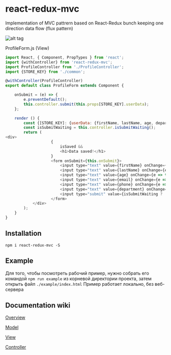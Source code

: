 # react-redux-mvc
Implementation of MVC pattrern based on React-Redux bunch keeping one direction data flow (flux pattern)


![alt tag](https://github.com/welljs/react-redux-mvc/blob/master/mvc-scheme.png)


ProfileForm.js (View)
```javascript
import React, { Component, PropTypes } from 'react';
import {withController} from 'react-redux-mvc';
import ProfileController from './ProfileController';
import {STORE_KEY} from './common';

@withController(ProfileController)
export default class ProfileForm extends Component {

    onSubmit = (e) => {
        e.preventDefault();
        this.controller.submit(this.props[STORE_KEY].userData);
    };

    render () {
        const {[STORE_KEY]: {userData: {firstName, lastName, age, department, phone, email}, isSaved}} = this.props;
        const isSubmitWaiting = this.controller.isSubmitWaiting();
        return (
<div>
                    {
	                    isSaved &&
	                    <h1>Data saved!</h1>
                    }
                    <form onSubmit={this.onSubmit}>
                        <input type="text" value={firstName} onChange={e => this.controller.updateUserData('firstName', e.target.value)} placeholder="First name"/><br/>
                        <input type="text" value={lastName} onChange={e => this.controller.updateUserData('lastName', e.target.value)} placeholder="Last name"/><br/>
                        <input type="text" value={age} onChange={e => this.controller.updateUserData('age', e.target.value)} placeholder="Age"/><br/>
                        <input type="text" value={email} onChange={e => this.controller.updateUserData('email', e.target.value)} placeholder="Email"/><br/>
                        <input type="text" value={phone} onChange={e => this.controller.updateUserData('phone', e.target.value)} placeholder="Phone"/><br/>
                        <input type="text" value={department} onChange={e => this.controller.updateUserData('department', e.target.value)} placeholder="Department"/><br/>
                        <input type="submit" value={isSubmitWaiting ? 'Saving...' : 'Save'} disabled={isSubmitWaiting}/>
                    </form>
            </div>
        );
    }
}
```

Installation
------------

`npm i react-redux-mvc -S`


Example
------

Для того, чтобы посмотреть рабочий пример, нужно собрать его командой `npm run example` из корневой директории проекта, затем открыть файл `./example/index.html` Пример работает локально, без веб-сервера


Documentation wiki
-------

[Overview](https://github.com/welljs/react-redux-mvc/wiki/Overview)

[Model](https://github.com/welljs/react-redux-mvc/wiki/Model)

[View](https://github.com/welljs/react-redux-mvc/wiki/View)

[Controller](https://github.com/welljs/react-redux-mvc/wiki/Controller)

